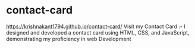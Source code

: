 # contact-card
https://krishnakant1794.github.io/contact-card/ Visit my Contact Card :- I designed and developed a contact card using HTML, CSS, and JavaScript, demonstrating my proficiency in web Development